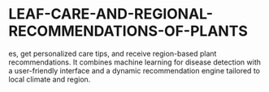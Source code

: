 # LEAF-CARE-AND-REGIONAL-RECOMMENDATIONS-OF-PLANTS
es, get personalized care tips, and receive region-based plant recommendations. It combines machine learning for disease detection with a user-friendly interface and a dynamic recommendation engine tailored to local climate and region.
